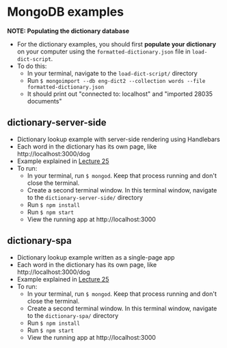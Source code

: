 # MongoDB examples

**NOTE: Populating the dictionary database**
- For the dictionary examples, you should first **populate your dictionary** on your computer using the `formatted-dictionary.json` file in `load-dict-script`.
- To do this:
  - In your terminal, navigate to the `load-dict-script/` directory
  - Run `$ mongoimport --db eng-dict2 --collection words --file formatted-dictionary.json`
  - It should print out "connected to: localhost" and "imported 28035 documents"

## dictionary-server-side
- Dictionary lookup example with server-side rendering using Handlebars
- Each word in the dictionary has its own page, like http://localhost:3000/dog
- Example explained in [Lecture 25](https://docs.google.com/presentation/d/12ReR7wEcABB6uYm027hlEisiGfEHFm_dHBlkFTlKf84/edit#slide=id.g22b40c325b_0_722)
- To run:
  - In your terminal, run `$ mongod`. Keep that process running and don't close the terminal.
  - Create a second terminal window. In this terminal window, navigate to the `dictionary-server-side/` directory
  - Run `$ npm install`
  - Run `$ npm start`
  - View the running app at http://localhost:3000
  
## dictionary-spa
- Dictionary lookup example written as a single-page app
- Each word in the dictionary has its own page, like http://localhost:3000/dog
- Example explained in [Lecture 25](https://docs.google.com/presentation/d/12ReR7wEcABB6uYm027hlEisiGfEHFm_dHBlkFTlKf84/edit#slide=id.g22b40c325b_0_722)
- To run:
  - In your terminal, run `$ mongod`. Keep that process running and don't close the terminal.
  - Create a second terminal window. In this terminal window, navigate to the `dictionary-spa/` directory
  - Run `$ npm install`
  - Run `$ npm start`
  - View the running app at http://localhost:3000

